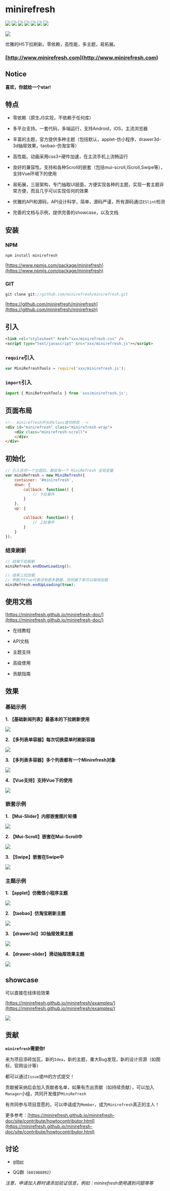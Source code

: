 # minirefresh

[![](https://img.shields.io/badge/codestyle-eslint-brightgreen.svg)](https://eslint.org/)
[![](https://img.shields.io/circleci/project/minirefresh/minirefresh/master.svg)](https://circleci.com/gh/minirefresh/minirefresh/tree/master)
[![](https://img.shields.io/codecov/c/github/minirefresh/minirefresh/master.svg)](https://codecov.io/github/minirefresh/minirefresh?branch=master)
[![](https://img.shields.io/npm/dm/minirefresh.svg)](https://www.npmjs.com/package/minirefresh)
[![](https://img.shields.io/npm/v/minirefresh.svg)](https://www.npmjs.com/package/minirefresh)
[![](https://img.shields.io/npm/l/minirefresh.svg)](https://www.npmjs.com/package/minirefresh)
[![](https://img.shields.io/gitter/room/nwjs/nw.js.svg)](https://gitter.im/minirefreshjs/minirefresh)

[![](https://saucelabs.com/browser-matrix/minirefreshs.svg)](https://saucelabs.com/beta/builds/62749d602ec849809265f00ba5259eae)

优雅的H5下拉刷新。零依赖，高性能，多主题，易拓展。

### [http://www.minirefresh.com](http://www.minirefresh.com)

## Notice

__喜欢，你就给一个star!__

## 特点

- 零依赖（原生JS实现，不依赖于任何库）

- 多平台支持。一套代码，多端运行，支持Android，iOS，主流浏览器

- 丰富的主题，官方提供多种主题（包括默认，applet-仿小程序，drawer3d-3d抽屉效果，taobao-仿淘宝等）

- 高性能。动画采用css3+硬件加速，在主流手机上流畅运行

- 良好的兼容性。支持和各种Scroll的嵌套（包括mui-scroll,IScroll,Swipe等），支持Vue环境下的使用

- 易拓展，三层架构，专门抽取UI层面，方便实现各种的主题，实现一套主题非常方便，而且几乎可以实现任何的效果

- 优雅的API和源码，API设计科学，简单，源码严谨，所有源码通过`ESlint`检测

- 完善的文档与示例，提供完善的showcase，以及文档

## 安装

### NPM

```js
npm install minirefresh
```

[https://www.npmjs.com/package/minirefresh](https://www.npmjs.com/package/minirefresh)

### GIT

```js
git clone git://github.com/minirefresh/minirefresh.git
```

[https://github.com/minirefresh/minirefresh](https://github.com/minirefresh/minirefresh)

## 引入

```html
<link rel="stylesheet" href="xxx/minirefresh.css" />
<script type="text/javascript" src="xxx/minirefresh.js"></script>
```

### `require`引入

```js
var MiniRefreshTools = require('xxx/minirefresh.js');
```

### `import`引入

```js
import { MiniRefreshTools } from 'xxx/minirefresh.js';
```

## 页面布局

```html
<!-- minirefresh开头的class请勿修改 -->
<div id="minirefresh" class="minirefresh-wrap">
    <div class="minirefresh-scroll">        
    </div>
</div>
```

## 初始化

```js
// 引入任何一个主题后，都会有一个 MiniRefresh 全局变量
var miniRefresh = new MiniRefresh({
    container: '#minirefresh',
    down: {
        callback: function() {
            // 下拉事件
        }
    },
    up: {

        callback: function() {
            // 上拉事件
        }
    }
});
```

### 结束刷新

```js
// 结束下拉刷新
miniRefresh.endDownLoading();
```

```js
// 结束上拉加载
// 参数为true代表没有更多数据，否则接下来可以继续加载
miniRefresh.endUpLoading(true);
```

## 使用文档

[https://minirefresh.github.io/minirefresh-doc/](https://minirefresh.github.io/minirefresh-doc/)

- 在线教程

- API文档

- 主题支持

- 高级使用

- 贡献指南

## 效果

### 基础示例

__1. 【基础新闻列表】最基本的下拉刷新使用__

![](https://minirefresh.github.io/minirefresh/staticresource/screenshoot/base_default.gif)

__2. 【多列表单容器】每次切换菜单时刷新容器__

![](https://minirefresh.github.io/minirefresh/staticresource/screenshoot/base_single.gif)

__3. 【多列表多容器】多个列表都有一个Minirefresh对象__

![](https://minirefresh.github.io/minirefresh/staticresource/screenshoot/base_multi.gif)

__4. 【Vue支持】支持Vue下的使用__

![](https://minirefresh.github.io/minirefresh/staticresource/screenshoot/base_vue.gif)

### 嵌套示例

__1. 【Mui-Slider】内部嵌套图片轮播__

![](https://minirefresh.github.io/minirefresh/staticresource/screenshoot/nested_slider.gif)

__2. 【Mui-Scroll】嵌套在Mui-Scroll中__

![](https://minirefresh.github.io/minirefresh/staticresource/screenshoot/nested_muiscroll.gif)

__3. 【Swipe】嵌套在Swipe中__

![](https://minirefresh.github.io/minirefresh/staticresource/screenshoot/nested_swipe.gif)

### 主题示例

__1. 【applet】仿微信小程序主题__

![](https://minirefresh.github.io/minirefresh/staticresource/screenshoot/theme_applet.gif)

__2. 【taobao】仿淘宝刷新主题__

![](https://minirefresh.github.io/minirefresh/staticresource/screenshoot/theme_taobao.gif)

__3. 【drawer3d】3D抽屉效果主题__

![](https://minirefresh.github.io/minirefresh/staticresource/screenshoot/theme_drawer3d.gif)

__4. 【drawer-slider】滑动抽屉效果主题__

![](https://minirefresh.github.io/minirefresh/staticresource/screenshoot/theme_drawerslider.gif)

## showcase

可以直接在线体验效果

[https://minirefresh.github.io/minirefresh/examples/](https://minirefresh.github.io/minirefresh/examples/)

![](https://minirefresh.github.io/minirefresh/staticresource/showcase/qrcode.png)

## 贡献

__`minirefresh`需要你!__

来为项目添砖加瓦，新的`Idea`，新的主题，重大Bug发现，新的设计资源（如图标，官网设计等）

都可以通过`Issue`或`PR`的方式提交！

贡献被采纳后会加入贡献者名单，如果有杰出贡献（如持续贡献），可以加入`Manager`小组，共同开发维护`MiniRefresh`

有共同参与项目意愿的，可以申请成为`Member`，成为`Minirefresh`真正的主人！

更多参考：[https://minirefresh.github.io/minirefresh-doc/site/contribute/howtocontributor.html](https://minirefresh.github.io/minirefresh-doc/site/contribute/howtocontributor.html)

## 讨论

- [gitter](https://gitter.im/minirefreshjs/minirefresh)

- QQ群（`601988892`）

_注意，申请加入群时请添加验证信息，例如：minirefresh使用遇到问题等等_
